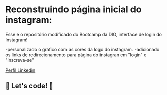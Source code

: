 # Reconstruindo página inicial do instagram:

Esse é o repositório modificado do Bootcamp da DIO, interface de login do Instagram! 

-personalizado o gráfico com as cores da logo do instagram.
-adicionado os links de redirecionamento para página do instagran em "login" e "inscreva-se"

[Perfil Linkedin](https://www.linkedin.com/in/alex-sandro-portela-360814100/)
 
## 🚀 Let's code! 🚀
